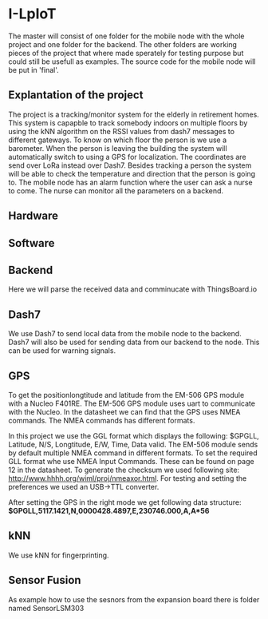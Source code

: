 # I-LpIoT
The master will consist of one folder for the mobile node with the whole project and one folder for the backend. The other folders are working pieces of the project that where made sperately for testing purpose but could still be usefull as examples. The source code for the mobile node will be put in 'final'.

## Explantation of the project
The project is a tracking/monitor system for the elderly in retirement homes. This system is capapble to track somebody indoors on multiple floors by using the kNN algorithm on the RSSI values from dash7 messages to different gateways. To know on which floor the person is we use a barometer. When the person is leaving the building the system will automatically switch to using a GPS for localization. The coordinates are send over LoRa instead over Dash7. Besides tracking a person the system will be able to check the temperature and direction that the person is going to. The mobile node has an alarm function where the user can ask a nurse to come. The nurse can monitor all the parameters on a backend. 

## Hardware
## Software
## Backend
Here we will parse the received data and comminucate with ThingsBoard.io

## Dash7
We use Dash7 to send local data from the mobile node to the backend.
Dash7 will also be used for sending data from our backend to the node. This can be used for warning signals.

## GPS
To get the positionlongtitude and latitude from the EM-506 GPS module with a Nucleo F401RE. The EM-506 GPS module uses uart to communicate with the Nucleo. In the datasheet we can find that the GPS uses NMEA commands. The NMEA commands has different formats.

In this project we use the GGL format which displays the following: $GPGLL, Latitude, N/S, Longtitude, E/W, Time, Data valid. The EM-506 module sends by default multiple NMEA command in different formats. To set the required GLL format whe use NMEA Input Commands. These can be found on page 12 in the datasheet. To generate the checksum we used following site: http://www.hhhh.org/wiml/proj/nmeaxor.html. For testing and setting the preferences we used an USB->TTL converter.

After setting the GPS in the right mode we get following data structure:
**$GPGLL,5117.1421,N,0000428.4897,E,230746.000,A,A*56**

## kNN
We use kNN for fingerprinting.

## Sensor Fusion
As example how to use the sesnors from the expansion board there is folder named SensorLSM303
